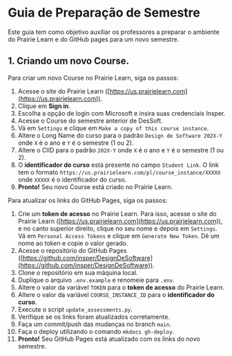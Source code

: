 # Guia de Preparação de Semestre

Este guia tem como objetivo auxiliar os professores a preparar o ambiente do Prairie Learn e do GitHub pages para um novo semestre.

## 1. Criando um novo Course.

Para criar um novo Course no Prairie Learn, siga os passos:

1. Acesse o site do Prairie Learn ([https://us.prairielearn.com](https://us.prairielearn.com)).
2. Clique em **Sign in**.
3. Escolha a opção de login com Microsoft e insira suas credenciais Insper.
4. Acesse o Course do semestre anterior de DesSoft.
5. Vá em `Settings` e clique em `Make a copy of this course instance`.
6. Altere o Long Name do curso para o padrão `Design de Software 202X-Y` onde `X` é o ano e `Y` é o semestre (1 ou 2).
7. Altere o CIID para o padrão `202X-Y` onde `X` é o ano e `Y` é o semestre (1 ou 2).
8. O **identificador do curso** está presente no campo `Student Link`. O link tem o formato `https://us.prairielearn.com/pl/course_instance/XXXXX` onde `XXXXX` é o identificador do curso.
9. **Pronto!** Seu novo Course está criado no Prairie Learn.

Para atualizar os links do GitHub Pages, siga os passos:

1. Crie um **token de acesso** no Prairie Learn. Para isso, acesse o site do Prairie Learn ([https://us.prairielearn.com](https://us.prairielearn.com)), e no canto superior direito, clique no seu nome e depois em `Settings`. Vá em `Personal Access Tokens` e clique em `Generate New Token`. Dê um nome ao token e copie o valor gerado.
1. Acesse o repositório do GitHub Pages ([https://github.com/insper/DesignDeSoftware](https://github.com/insper/DesignDeSoftware)).
1. Clone o repositório em sua máquina local.
1. Duplique o arquivo `.env.example` e renomeie para `.env`.
1. Altere o valor da variável `TOKEN` para o **token de acesso** do Prairie Learn.
1. Altere o valor da variável `COURSE_INSTANCE_ID` para o **identificador do curso**.
1. Execute o script `update_assessments.py`.
1. Verifique se os links foram atualizados corretamente.
1. Faça um commit/push das mudanças no branch `main`.
1. Faça o deploy utilizando o comando `mkdocs gh-deploy`.
1. **Pronto!** Seu GitHub Pages está atualizado com os links do novo semestre.
